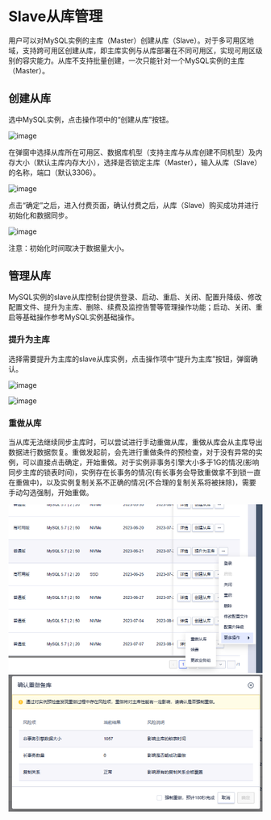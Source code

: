 

# Slave从库管理

用户可以对MySQL实例的主库（Master）创建从库（Slave）。对于多可用区地域，支持跨可用区创建从库，即主库实例与从库部署在不同可用区，实现可用区级别的容灾能力。从库不支持批量创建，一次只能针对一个MySQL实例的主库（Master）。

## 创建从库

选中MySQL实例，点击操作项中的“创建从库”按钮。

![image](/images/从库00.png)

在弹窗中选择从库所在可用区、数据库机型（支持主库与从库创建不同机型）及内存大小（默认主库内存大小），选择是否锁定主库（Master），输入从库（Slave）的名称，端口（默认3306）。

![image](/images/从库001.png)

点击“确定”之后，进入付费页面，确认付费之后，从库（Slave）购买成功并进行初始化和数据同步。

![image](/images/从库02.png)

注意：初始化时间取决于数据量大小。

## 管理从库

MySQL实例的slave从库控制台提供登录、启动、重启、关闭、配置升降级、修改配置文件、提升为主库、删除、续费及监控告警等管理操作功能；启动、关闭、重启等基础操作参考MySQL实例基础操作。

### 提升为主库

选择需要提升为主库的slave从库实例，点击操作项中“提升为主库”按钮，弹窗确认。

![image](/images/从库002.png)

![image](/images/从库003.png)


### 重做从库

当从库无法继续同步主库时，可以尝试进行手动重做从库，重做从库会从主库导出数据进行数据恢复。重做发起前，会先进行重做条件的预检查，对于没有异常的实例，可以直接点击确定，开始重做。对于实例非事务引擎大小多于1G的情况(影响同步主库的锁表时间)，实例存在长事务的情况(有长事务会导致重做拿不到锁一直在重做中)，以及实例复制关系不正确的情况(不合理的复制关系将被抹除)，需要手动勾选强制，开始重做。

![image](/images/RemakeReadonly.png)
![image](/images/ForceRemake.png)


